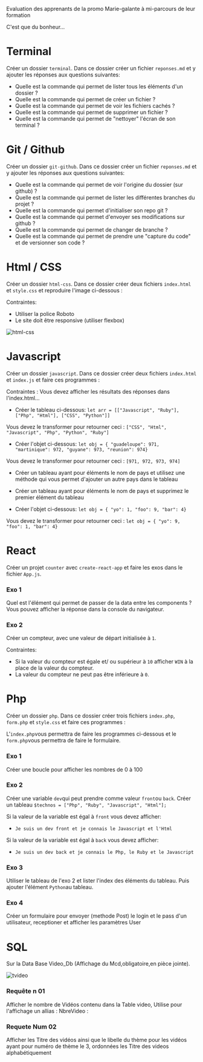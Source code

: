 
Evaluation des apprenants de la promo Marie-galante à mi-parcours de leur formation

C'est que du bonheur...

# Terminal

Créer un dossier `terminal`. Dans ce dossier créer un fichier `reponses.md` et y ajouter les réponses aux questions suivantes:

- Quelle est la commande qui permet de lister tous les éléments d'un dossier ?
- Quelle est la commande qui permet de créer un fichier ?
- Quelle est la commande qui permet de voir les fichiers cachés ?
- Quelle est la commande qui permet de supprimer un fichier ?
- Quelle est la commande qui permet de "nettoyer" l'écran de son terminal ? 

# Git / Github

Créer un dossier `git-github`. Dans ce dossier créer un fichier `reponses.md` et y ajouter les réponses aux questions suivantes:

- Quelle est la commande qui permet de voir l'origine du dossier (sur github) ?
- Quelle est la commande qui permet de lister les différentes branches du projet ?
- Quelle est la commande qui permet d'initialiser son repo git ?
- Quelle est la commande qui permet d'envoyer ses modifications sur github ?
- Quelle est la commande qui permet de changer de branche ?
- Quelle est la commande qui permet de prendre une "capture du code" et de versionner son code ?

# Html / CSS

Créer un dossier `html-css`. Dans ce dossier créer deux fichiers `index.html` et `style.css` et reproduire l'image ci-dessous :

Contraintes:
- Utiliser la police Roboto
- Le site doit être responsive (utiliser flexbox)

![html-css](https://github.com/boris-pozzo/Eval-simplonMg/blob/master/html-css.png)

# Javascript

Créer un dossier `javascript`. Dans ce dossier créer deux fichiers `index.html` et `index.js` et faire ces programmes :

Contraintes :
Vous devez afficher les résultats des réponses dans l'index.html...

- Créer le tableau ci-dessous:
`let arr = [["Javascript", "Ruby"], ["Php", "Html"], ["CSS", "Python"]]`

Vous devez le transformer pour retourner ceci :
`["CSS", "Html", "Javascript", "Php", "Python", "Ruby"]`

- Créer l'objet ci-dessous:
`let obj = { "guadeloupe": 971, "martinique": 972, "guyane": 973, "reunion": 974}`

Vous devez le transformer pour retourner ceci :
`[971, 972, 973, 974]`

- Créer un tableau ayant pour éléments le nom de pays et utilisez une méthode qui vous permet d'ajouter un autre pays dans le tableau

- Créer un tableau ayant pour éléments le nom de pays et supprimez le premier élément du tableau

- Créer l'objet ci-dessous:
`let obj = { "yo": 1, "foo": 9, "bar": 4}`

Vous devez le transformer pour retourner ceci :
`let obj = { "yo": 9, "foo": 1, "bar": 4}`

# React

Créer un projet `counter` avec `create-react-app` et faire les exos dans le fichier `App.js`.

### Exo 1 
Quel est l'élément qui permet de passer de la data entre les components ?
Vous pouvez afficher la réponse dans la console du navigateur.

### Exo 2
Créer un compteur, avec une valeur de départ initialisée à `1`.


Contraintes:
- Si la valeur du compteur est égale et/ ou supérieur à `10` afficher `WIN` à la place de la valeur du compteur.
- La valeur du compteur ne peut pas être inférieure à `0`.

# Php

Créer un dossier `php`. Dans ce dossier créer trois fichiers `index.php`, `form.php` et `style.css` et faire ces programmes :

L'`index.php`vous permettra de faire les programmes ci-dessous et le `form.php`vous permettra de faire le formulaire.

### Exo 1

Créer une boucle pour afficher les nombres de 0 à 100

### Exo 2

Créer une variable `dev`qui peut prendre comme valeur `front`ou `back`.
Créer un tableau `$technos = ["Php", "Ruby", "Javascript", "Html"];`

Si la valeur de la variable est égal à `front` vous devez afficher:
- `Je suis un dev front et je connais le Javascript et l'Html`

Si la valeur de la variable est égal à `back` vous devez afficher:
- `Je suis un dev back et je connais le Php, le Ruby et le Javascript`

### Exo 3 

Utiliser le tableau de l'exo 2 et lister l'index des éléments du tableau. Puis ajouter l'élément `Python`au tableau.

### Exo 4

Créer  un formulaire pour envoyer (methode Post)  le login et le pass d'un utilisateur, receptioner et afficher les paramètres User

# SQL

Sur la Data Base Video_Db (Affichage du Mcd,obligatoire,en  pièce jointe).

![tvideo](https://github.com/boris-pozzo/Eval-simplonMg/blob/master/Tvideo-2.jpg)

### Requête n 01

Afficher le nombre de Vidéos contenu dans la Table video, Utilise pour l'affichage un allias : NbreVideo :

### Requete Num 02

Afficher les Titre des vidéos ainsi que le libelle du thème pour les vidéos ayant pour numéro de  thème le 3, ordonnées les Titre des videos alphabétiquement
